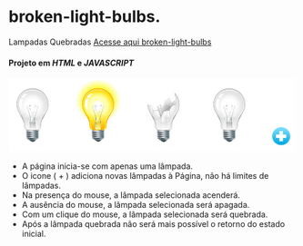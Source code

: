# broken-light-bulbs.
 Lampadas Quebradas
 [Acesse aqui broken-light-bulbs](https://paulovitorguedes-broken-light-bulbs.netlify.app/)
#### Projeto em *HTML* e *JAVASCRIPT*
![Interface-projeto-broken-light-bulbs](_imagens/interface.png)

 - A página inicia-se com apenas uma lâmpada.
 - O icone ( + ) adiciona novas lâmpadas à Página, não há limites de lâmpadas.
 - Na presença do mouse, a lâmpada selecionada acenderá.
 - A ausência do mouse, a lâmpada selecionada será apagada.
 - Com um clique do mouse, a lâmpada selecionada será quebrada.
 - Após a lâmpada quebrada não será mais possível o retorno do estado inicial.